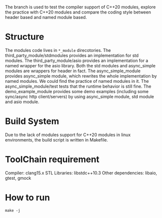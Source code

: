 The branch is used to test the compiler support of C++20 modules, explore the
practice with C++20 modules and compare the coding style between header based
and named module based.

# Structure

The modules code lives in `*_module` direcotories. The third_party_module/stdmodules
provides an implementation for std modules. The third_party_module/asio provides an
implementation for a named wrapper for the asio library. Both the std modules and async_simple
modules are wrappers for header in fact. The async_simple_module provides
async_simple module, which rewrites the whole implementation by named modules. We could
find the practice of named modules in it. The async_simple_module/test tests that the runtime
behavior is still fine. The demo_example_module provides some demo examples 
(including some sync/async http client/servers) by using async_simple module, std module and
asio module.

# Build System

Due to the lack of modules support for C++20 modules in linux environments,
the build script is written in Makefile.

# ToolChain requirement

Compiler: clang15.x
STL Libraries: libstdc++10.3
Other dependencies: libaio, gtest, gmock

# How to run

```
make -j
```
